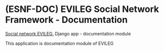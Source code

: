 # (ESNF-DOC) EVILEG Social Network Framework - Documentation
[Social network EVILEG.](https://evileg.com) Django app - documentation module

This application is documentation module of EVILEG

